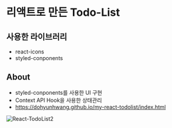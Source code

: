 # 리액트로 만든 Todo-List

## 사용한 라이브러리
- react-icons
- styled-conponents

## About
- styled-conponents를 사용한 UI 구현
- Context API Hook을 사용한 상태관리
- https://dohyunhwang.github.io/my-react-todolist/index.html

![React-TodoList2](https://user-images.githubusercontent.com/68048248/112917432-909a5c80-913d-11eb-9011-99f0315ea07c.gif)
